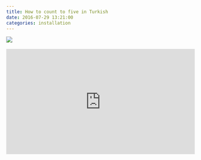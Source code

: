 ```yaml
---
title: How to count to five in Turkish
date: 2016-07-29 13:21:00
categories: installation
---
```


<div id="galleria">
  <a href="{{ site.baseurl }}/images/default/rte1.jpg">
    <img
      src="{{ site.baseurl }}/images/thumbnail/rte1.jpg"
      data-big="{{ site.baseurl }}/images/raw/rte1.jpg"
    >
  </a>
</div>
<br>
<iframe src="https://player.vimeo.com/video/176583271" frameborder="0" webkitallowfullscreen mozallowfullscreen allowfullscreen style="width: 100%; height:281px"></iframe>
